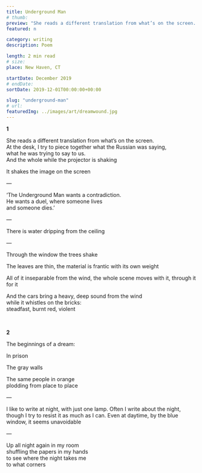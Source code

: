 ```yaml
---
title: Underground Man
# thumb:
preview: "She reads a different translation from what’s on the screen. / At the desk, I try to piece together what the Russian was saying, / what he was trying to say to us. // And the whole while the projector is shaking /// It shakes the image on the screen"
featured: n

category: writing
description: Poem

length: 2 min read
# size:
place: New Haven, CT

startDate: December 2019
# endDate:
sortDate: 2019-12-01T00:00:00+00:00

slug: "underground-man"
# url:
featuredImg: ../images/art/dreamwound.jpg
---
```


**1**

She reads a different translation from what’s on the screen.<br>
At the desk, I try to piece together what the Russian was saying,<br>
what he was trying to say to us.<br>
And the whole while the projector is shaking

It shakes the image on the screen

—

‘The Underground Man wants a contradiction.<br>
He wants a duel, where someone lives<br>
and someone dies.’

—

There is water dripping from the ceiling

—

Through the window the trees shake

The leaves are thin, the material is frantic with its own weight

All of it inseparable from the wind, the whole scene
moves with it, through it<br>
for it

And the cars bring a heavy, deep sound from the wind<br>
while it whistles on the bricks:<br>
steadfast, burnt red, violent

<br>

**2**

The beginnings of a dream:

In prison

The gray walls

The same people in orange<br>
plodding from place to place

—

I like to write at night, with just one lamp. Often I write about the night, though I try to resist it as much as I can. Even at daytime, by the blue window, it seems unavoidable

—

Up all night again in my room<br>
shuffling the papers in my hands<br>
to see where the night takes me<br>
to what corners
